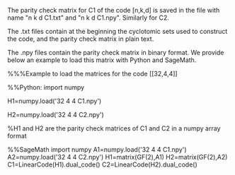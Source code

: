 The parity check matrix for C1 of the code [n,k,d] is saved in the file with name "n k d C1.txt" and "n k d C1.npy". Similarly for C2.

The .txt files contain at the beginning the cyclotomic sets used to construct the code, and the parity check matrix in plain text.

The .npy files contain the parity check matrix in binary format. We provide below an example to load this matrix with Python and SageMath.

%%%Example to load the matrices for the code [[32,4,4]]

%%Python:
import numpy

H1=numpy.load('32 4 4 C1.npy')

H2=numpy.load('32 4 4 C2.npy')

%H1 and H2 are the parity check matrices of C1 and C2 in a numpy array format

%%SageMath
import numpy
A1=numpy.load('32 4 4 C1.npy')
A2=numpy.load('32 4 4 C2.npy')
H1=matrix(GF(2),A1)
H2=matrix(GF(2),A2)
C1=LinearCode(H1).dual_code()
C2=LinearCode(H2).dual_code()
